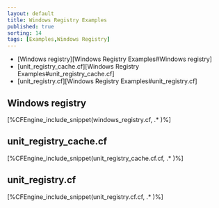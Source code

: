 ```yaml
---
layout: default
title: Windows Registry Examples 
published: true
sorting: 14
tags: [Examples,Windows Registry]
---
```


* [Windows registry][Windows Registry Examples#Windows registry]
* [unit_registry_cache.cf][Windows Registry Examples#unit_registry_cache.cf]
* [unit_registry.cf][Windows Registry Examples#unit_registry.cf]

## Windows registry


[%CFEngine_include_snippet(windows_registry.cf, .* )%]

## unit_registry_cache.cf


[%CFEngine_include_snippet(unit_registry_cache.cf.cf, .* )%]

## unit_registry.cf

[%CFEngine_include_snippet(unit_registry.cf.cf, .* )%]
